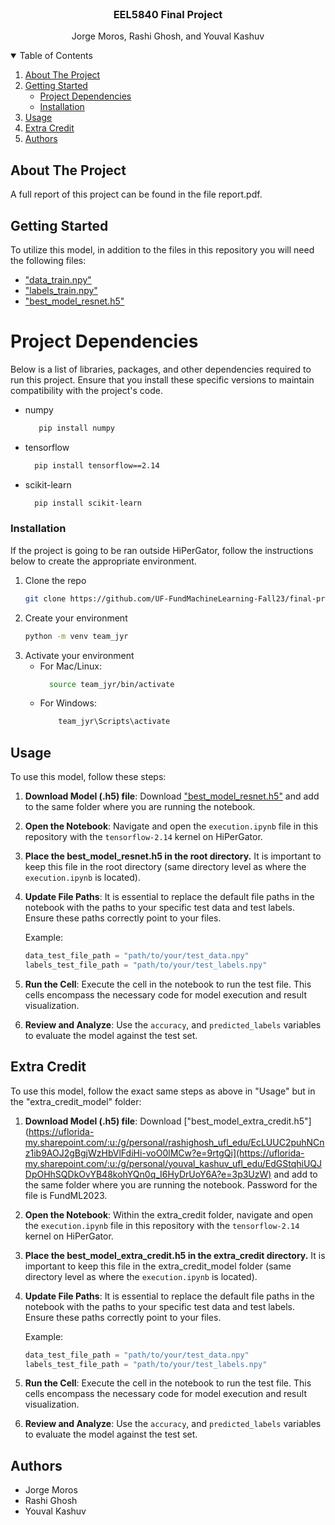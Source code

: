 <!-- PROJECT LOGO -->
<br />
<p align="center">
  <h3 align="center">EEL5840 Final Project</h3>
  <p align="center">
    Jorge Moros, Rashi Ghosh, and Youval Kashuv
  </p>
</p>



<!-- TABLE OF CONTENTS -->
<details open="open">
  <summary>Table of Contents</summary>
  <ol>
    <li>
      <a href="#about-the-project">About The Project</a>
    </li>
    <li>
      <a href="#getting-started">Getting Started</a>
      <ul>
        <li><a href="#project-dependencies">Project Dependencies</a></li>
        <li><a href="#installation">Installation</a></li>
      </ul>
    </li>
    <li><a href="#usage">Usage</a></li>
    <li><a href="#extra-credit">Extra Credit</a></li>
    <li><a href="#authors">Authors</a></li>
  </ol>
</details>


<!-- ABOUT THE PROJECT -->
## About The Project

A full report of this project can be found in the file report.pdf.

<!-- GETTING STARTED -->
## Getting Started

To utilize this model, in addition to the files in this repository you will need the following files:
* ["data_train.npy"](https://ufl.instructure.com/files/81900020/download?download_frd=1)
* ["labels_train.npy"](https://ufl.instructure.com/files/81900021/download?download_frd=1)
* ["best_model_resnet.h5"](https://uflorida-my.sharepoint.com/:u:/g/personal/rashighosh_ufl_edu/EcLUUC2puhNCnz1ib9AOJ2gBgjWzHbVlFdiHi-voO0lMCw?e=9rtgQi)

# Project Dependencies

Below is a list of libraries, packages, and other dependencies required to run this project. Ensure that you install these specific versions to maintain compatibility with the project's code.

* numpy
  ```sh
     pip install numpy
  ```
* tensorflow
  ```sh
    pip install tensorflow==2.14
  ```
* scikit-learn
  ```sh
    pip install scikit-learn
  ```
  
### Installation

If the project is going to be ran outside HiPerGator, follow the instructions below to create the appropriate environment.

1. Clone the repo
   ```sh
   git clone https://github.com/UF-FundMachineLearning-Fall23/final-project-code-report-team-jyr.git
   ```
2. Create your environment
   ```sh
   python -m venv team_jyr
   ```
3. Activate your environment
    * For Mac/Linux:
      ```sh
        source team_jyr/bin/activate
      ```
    * For Windows:
      ```sh
          team_jyr\Scripts\activate
      ```
   

<!-- USAGE EXAMPLES -->
## Usage

To use this model, follow these steps:

1. **Download Model (.h5) file**: Download ["best_model_resnet.h5"]([https://uflorida-my.sharepoint.com/:u:/g/personal/youval_kashuv_ufl_edu/EdGStqhiUQJDpOHhSQDkOvYBEIkA9hgRVhLDSWOkYQCuNw?e=s0O6hd]) and add to the same folder where you are running the notebook.
2. **Open the Notebook**: Navigate and open the `execution.ipynb` file in this repository with the `tensorflow-2.14` kernel on HiPerGator.

3. **Place the best_model_resnet.h5 in the root directory.** It is important to keep this file in the root directory (same directory level as where the `execution.ipynb` is located).

4.  **Update File Paths**: It is essential to replace the default file paths in the notebook with the paths to your specific test data and test labels. Ensure these paths correctly point to your files.

    Example:
    ```python
    data_test_file_path = "path/to/your/test_data.npy"
    labels_test_file_path = "path/to/your/test_labels.npy"
    ```

5. **Run the Cell**: Execute the cell in the notebook to run the test file. This cells encompass the necessary code for model execution and result visualization.

6. **Review and Analyze**: Use the `accuracy`, and `predicted_labels` variables to evaluate the model against the test set.

<!-- Extra Credit EXAMPLES -->
## Extra Credit

To use this model, follow the exact same steps as above in "Usage" but in the "extra_credit_model" folder:

1. **Download Model (.h5) file**: Download ["best_model_extra_credit.h5"](https://uflorida-my.sharepoint.com/:u:/g/personal/rashighosh_ufl_edu/EcLUUC2puhNCnz1ib9AOJ2gBgjWzHbVlFdiHi-voO0lMCw?e=9rtgQi](https://uflorida-my.sharepoint.com/:u:/g/personal/youval_kashuv_ufl_edu/EdGStqhiUQJDpOHhSQDkOvYB48kohYQn0q_I6HyDrUoY6A?e=3p3UzW) and add to the same folder where you are running the notebook. Password for the file is FundML2023.
2. **Open the Notebook**: Within the extra_credit folder, navigate and open the `execution.ipynb` file in this repository with the `tensorflow-2.14` kernel on HiPerGator.

3. **Place the best_model_extra_credit.h5 in the extra_credit directory.** It is important to keep this file in the extra_credit_model folder (same directory level as where the `execution.ipynb` is located).

4.  **Update File Paths**: It is essential to replace the default file paths in the notebook with the paths to your specific test data and test labels. Ensure these paths correctly point to your files.

    Example:
    ```python
    data_test_file_path = "path/to/your/test_data.npy"
    labels_test_file_path = "path/to/your/test_labels.npy"
    ```

5. **Run the Cell**: Execute the cell in the notebook to run the test file. This cells encompass the necessary code for model execution and result visualization.

6. **Review and Analyze**: Use the `accuracy`, and `predicted_labels` variables to evaluate the model against the test set.


<!-- Authors -->
## Authors

* Jorge Moros
* Rashi Ghosh
* Youval Kashuv
